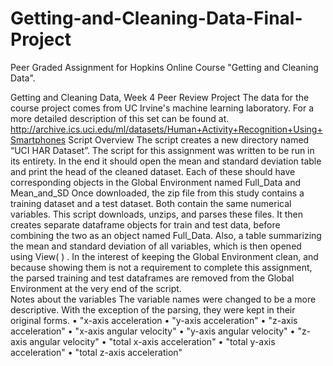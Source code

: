 # Getting-and-Cleaning-Data-Final-Project
Peer Graded Assignment for Hopkins Online Course "Getting and Cleaning Data". 

Getting and Cleaning Data, Week 4 Peer Review Project
The data for the course project comes from UC Irvine's machine learning laboratory. For a more detailed description of this set can be found at.
http://archive.ics.uci.edu/ml/datasets/Human+Activity+Recognition+Using+Smartphones
Script Overview
The script creates a new directory named “UCI HAR Dataset”.
The script for this assignment was written to be run in its entirety. In the end it should open the mean and standard deviation table and print the head of the cleaned dataset. Each of these should have corresponding objects in the Global Environment named Full_Data and Mean_and_SD
Once downloaded, the zip file from this study contains a training dataset and a test dataset. Both contain the same numerical variables. This script downloads, unzips, and parses these files. It then creates separate dataframe objects for train and test data, before combining the two as an object named Full_Data. Also, a table summarizing the mean and standard deviation of all variables, which is then opened using View( ) . In the interest of keeping the Global Environment clean, and because showing them is not a requirement to complete this assignment, the parsed training and test dataframes are removed from the Global Environment at the very end of the script.  
Notes about the variables
The variable names were changed to be a more descriptive. With the exception of the parsing, they were kept in their original forms. 
•	"x-axis acceleration
•	"y-axis acceleration"
•	"z-axis acceleration"
•	"x-axis angular velocity"
•	"y-axis angular velocity"
•	"z-axis angular velocity"
•	"total x-axis acceleration"
•	"total y-axis acceleration"
•	"total z-axis acceleration"

